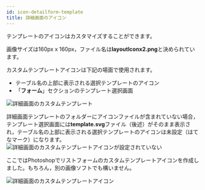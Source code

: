 ```yaml
---
id: icon-detailform-template
title: 詳細画面のアイコン
---
```


テンプレートのアイコンはカスタマイズすることができます。

画像サイズは160px x 160px，ファイル名は**layoutIconx2.png**と決められています。

カスタムテンプレートアイコンは下記の場面で使用されます。

* テーブル名の上部に表示される選択テンプレートのアイコン
* 「**フォーム**」セクションのテンプレート選択画面

![詳細画面のカスタムテンプレート](assets/en/custom-detailform/custom-detailform-template.png)

詳細画面テンプレートのフォルダーにアイコンファイルが含まれていない場合，テンプレート選択画面には**template.svg**ファイル（後述）がそのまま表示され，テーブル名の上部に表示される選択テンプレートのアイコンは未設定（はてなマーク）になります。 ![詳細画面のカスタムテンプレートアイコンが設定されていない](assets/en/custom-detailform/missing-detailform-icon-custom-template.png)

ここではPhotoshopでリストフォームのカスタムテンプレートアイコンを作成しました。もちろん，別の画像ソフトでも構いません。

![詳細画面のカスタムテンプレートアイコン](assets/en/custom-detailform/custom-detail-form-icon.png)
